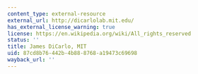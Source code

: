 ```yaml
---
content_type: external-resource
external_url: http://dicarlolab.mit.edu/
has_external_license_warning: true
license: https://en.wikipedia.org/wiki/All_rights_reserved
status: ''
title: James DiCarlo, MIT
uid: 87cd8b76-442b-4b88-8768-a19473c69698
wayback_url: ''
---
```

